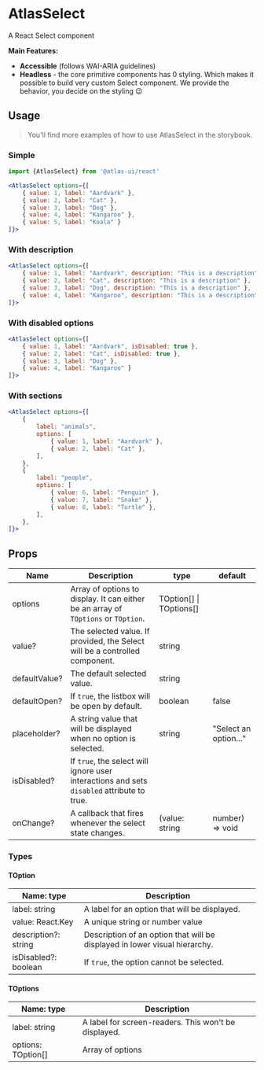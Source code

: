 # AtlasSelect

A React Select component

**Main Features:**
- **Accessible** (follows WAI-ARIA guidelines)
- **Headless** - the core primitive components has 0 styling. Which makes it possible to build very custom Select component. We provide the behavior, you decide on the styling 😉

## Usage

> You'll find more examples of how to use AtlasSelect in the storybook.

### Simple

```jsx
import {AtlasSelect} from '@atlas-ui/react'

<AtlasSelect options={[
    { value: 1, label: "Aardvark" },
    { value: 2, label: "Cat" },
    { value: 3, label: "Dog" },
    { value: 4, label: "Kangaroo" },
    { value: 5, label: "Koala" }
]}>
```

### With description

```jsx
<AtlasSelect options={[
    { value: 1, label: "Aardvark", description: "This is a description" },
    { value: 2, label: "Cat", description: "This is a description" },
    { value: 3, label: "Dog", description: "This is a description" },
    { value: 4, label: "Kangaroo", description: "This is a description" }
]}>
```

### With disabled options

```jsx
<AtlasSelect options={[
    { value: 1, label: "Aardvark", isDisabled: true },
    { value: 2, label: "Cat", isDisabled: true },
    { value: 3, label: "Dog" },
    { value: 4, label: "Kangaroo" }
]}>
```

### With sections

```jsx
<AtlasSelect options={[
    {
        label: "animals",
        options: [
            { value: 1, label: "Aardvark" },
            { value: 2, label: "Cat" },
        ],
    },
    {
        label: "people",
        options: [
            { value: 6, label: "Penguin" },
            { value: 7, label: "Snake" },
            { value: 8, label: "Turtle" },
        ],
    },
]}>
```

## Props

| Name          | Description                                                                                | type                   | default               |
|---------------|--------------------------------------------------------------------------------------------|------------------------|-----------------------|
| options       | Array of options to display. It can either be an array of `TOptions` or `TOption`.           | TOption[] \| TOptions[]  |                       |
| value?        | The selected value. If provided, the Select will be a controlled component.                | string                 |                       |
| defaultValue? | The default selected value.                                                                | string                 |                       |
| defaultOpen?  | If `true`, the listbox will be open by default.                                            | boolean                | false                 |
| placeholder?  | A string value that will be displayed when no option is selected.                          | string                 | "Select an option..." |
| isDisabled?   | If `true`, the select will ignore user interactions and sets `disabled` attribute to true. |                        |                       |
| onChange?     | A callback that fires whenever the select state changes.                                   | (value: string | number) => void |                       |

### Types

#### TOption

| Name: type           | Description                                                                |
|----------------------|----------------------------------------------------------------------------|
| label: string        | A label for an option that will be displayed.                              |
| value: React.Key     | A unique string or number value                                            |
| description?: string | Description of an option that will be displayed in lower visual hierarchy. |
| isDisabled?: boolean | If `true`, the option cannot be selected.                                  |


#### TOptions

| Name: type           | Description                                                                |
|----------------------|----------------------------------------------------------------------------|
| label: string        | A label for screen-readers. This won't be displayed.                               |
| options: TOption[]   | Array of options                                            |